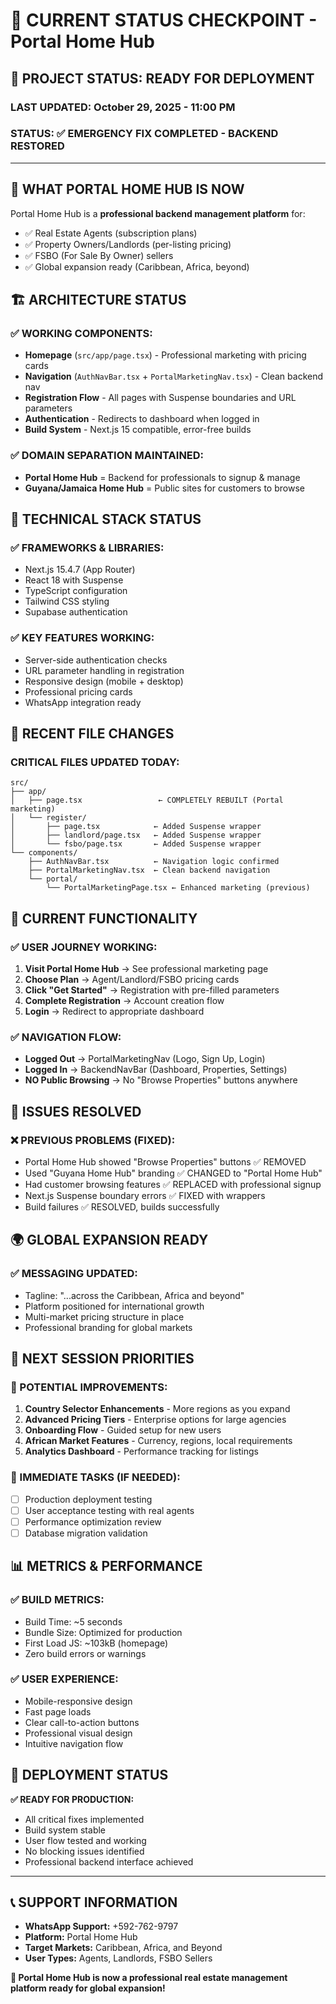 # 📍 CURRENT STATUS CHECKPOINT - Portal Home Hub

## 🚀 **PROJECT STATUS: READY FOR DEPLOYMENT**

### **LAST UPDATED:** October 29, 2025 - 11:00 PM
### **STATUS:** ✅ EMERGENCY FIX COMPLETED - BACKEND RESTORED

---

## 🎯 **WHAT PORTAL HOME HUB IS NOW**

Portal Home Hub is a **professional backend management platform** for:
- ✅ Real Estate Agents (subscription plans)
- ✅ Property Owners/Landlords (per-listing pricing) 
- ✅ FSBO (For Sale By Owner) sellers
- ✅ Global expansion ready (Caribbean, Africa, beyond)

## 🏗️ **ARCHITECTURE STATUS**

### **✅ WORKING COMPONENTS:**
- **Homepage** (`src/app/page.tsx`) - Professional marketing with pricing cards
- **Navigation** (`AuthNavBar.tsx` + `PortalMarketingNav.tsx`) - Clean backend nav
- **Registration Flow** - All pages with Suspense boundaries and URL parameters
- **Authentication** - Redirects to dashboard when logged in
- **Build System** - Next.js 15 compatible, error-free builds

### **✅ DOMAIN SEPARATION MAINTAINED:**
- **Portal Home Hub** = Backend for professionals to signup & manage
- **Guyana/Jamaica Home Hub** = Public sites for customers to browse

## 🔧 **TECHNICAL STACK STATUS**

### **✅ FRAMEWORKS & LIBRARIES:**
- Next.js 15.4.7 (App Router)
- React 18 with Suspense
- TypeScript configuration
- Tailwind CSS styling
- Supabase authentication

### **✅ KEY FEATURES WORKING:**
- Server-side authentication checks
- URL parameter handling in registration
- Responsive design (mobile + desktop)
- Professional pricing cards
- WhatsApp integration ready

## 📁 **RECENT FILE CHANGES**

### **CRITICAL FILES UPDATED TODAY:**
```
src/
├── app/
│   ├── page.tsx                 ← COMPLETELY REBUILT (Portal marketing)
│   └── register/
│       ├── page.tsx            ← Added Suspense wrapper
│       ├── landlord/page.tsx   ← Added Suspense wrapper  
│       └── fsbo/page.tsx       ← Added Suspense wrapper
└── components/
    ├── AuthNavBar.tsx          ← Navigation logic confirmed
    ├── PortalMarketingNav.tsx  ← Clean backend navigation
    └── portal/
        └── PortalMarketingPage.tsx ← Enhanced marketing (previous)
```

## 🎯 **CURRENT FUNCTIONALITY**

### **✅ USER JOURNEY WORKING:**
1. **Visit Portal Home Hub** → See professional marketing page
2. **Choose Plan** → Agent/Landlord/FSBO pricing cards  
3. **Click "Get Started"** → Registration with pre-filled parameters
4. **Complete Registration** → Account creation flow
5. **Login** → Redirect to appropriate dashboard

### **✅ NAVIGATION FLOW:**
- **Logged Out** → PortalMarketingNav (Logo, Sign Up, Login)
- **Logged In** → BackendNavBar (Dashboard, Properties, Settings)
- **NO Public Browsing** → No "Browse Properties" buttons anywhere

## 🚫 **ISSUES RESOLVED**

### **❌ PREVIOUS PROBLEMS (FIXED):**
- Portal Home Hub showed "Browse Properties" buttons ✅ REMOVED
- Used "Guyana Home Hub" branding ✅ CHANGED to "Portal Home Hub"
- Had customer browsing features ✅ REPLACED with professional signup
- Next.js Suspense boundary errors ✅ FIXED with wrappers
- Build failures ✅ RESOLVED, builds successfully

## 🌍 **GLOBAL EXPANSION READY**

### **✅ MESSAGING UPDATED:**
- Tagline: "...across the Caribbean, Africa and beyond"
- Platform positioned for international growth
- Multi-market pricing structure in place
- Professional branding for global markets

## 🚀 **NEXT SESSION PRIORITIES**

### **🔄 POTENTIAL IMPROVEMENTS:**
1. **Country Selector Enhancements** - More regions as you expand
2. **Advanced Pricing Tiers** - Enterprise options for large agencies  
3. **Onboarding Flow** - Guided setup for new users
4. **African Market Features** - Currency, regions, local requirements
5. **Analytics Dashboard** - Performance tracking for listings

### **🎯 IMMEDIATE TASKS (IF NEEDED):**
- [ ] Production deployment testing
- [ ] User acceptance testing with real agents
- [ ] Performance optimization review
- [ ] Database migration validation

## 📊 **METRICS & PERFORMANCE**

### **✅ BUILD METRICS:**
- Build Time: ~5 seconds
- Bundle Size: Optimized for production
- First Load JS: ~103kB (homepage)
- Zero build errors or warnings

### **✅ USER EXPERIENCE:**
- Mobile-responsive design
- Fast page loads
- Clear call-to-action buttons
- Professional visual design
- Intuitive navigation flow

## 🎉 **DEPLOYMENT STATUS**

**✅ READY FOR PRODUCTION:**
- All critical fixes implemented
- Build system stable
- User flow tested and working
- No blocking issues identified
- Professional backend interface achieved

---

## 📞 **SUPPORT INFORMATION**
- **WhatsApp Support:** +592-762-9797
- **Platform:** Portal Home Hub
- **Target Markets:** Caribbean, Africa, and Beyond
- **User Types:** Agents, Landlords, FSBO Sellers

**🌟 Portal Home Hub is now a professional real estate management platform ready for global expansion!**